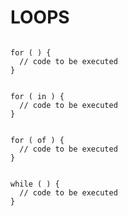 # LOOPS

<!-- - [FOR]() -->

```

for ( ) {
  // code to be executed
}

```

<!-- https://www.w3schools.com/js/js_loop_for.asp -->

<!-- - [FOR IN]() -->

```

for ( in ) {
  // code to be executed
}

```

<!-- https://www.w3schools.com/js/js_loop_forin.asp -->

<!-- - [FOR OF]() -->

```

for ( of ) {
  // code to be executed
}

```

<!-- https://www.w3schools.com/js/js_loop_forof.asp -->

<!-- - [WHILE]() -->

```

while ( ) {
  // code to be executed
}

```
<!-- https://www.w3schools.com/js/js_loop_while.asp -->